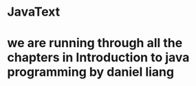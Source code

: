 # JavaText
# we are running through all the chapters in Introduction to java programming by daniel liang

